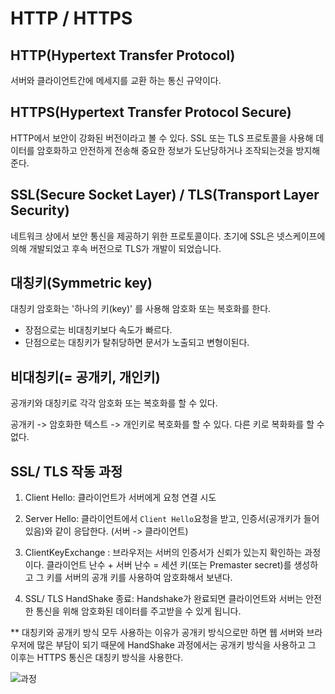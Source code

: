 # HTTP / HTTPS

## HTTP(Hypertext Transfer Protocol)

서버와 클라이언트간에 메세지를 교환 하는 통신 규약이다.

## HTTPS(Hypertext Transfer Protocol Secure)

HTTP에서 보안이 강화된 버전이라고 볼 수 있다. SSL 또는 TLS 프로토콜을 사용해 데이터를 암호화하고
안전하게 전송해 중요한 정보가 도난당하거나 조작되는것을 방지해준다.

## SSL(Secure Socket Layer) / TLS(Transport Layer Security)

네트워크 상에서 보안 통신을 제공하기 위한 프로토콜이다.
초기에 SSL은 넷스케이프에 의해 개발되었고 후속 버전으로 TLS가 개발이 되었습니다.

## 대칭키(Symmetric key)

대칭키 암호화는 '하나의 키(key)' 를 사용해 암호화 또는 복호화를 한다.

- 장점으로는 비대칭키보다 속도가 빠르다.
- 단점으로는 대칭키가 탈취당하면 문서가 노출되고 변형이된다.

## 비대칭키(= 공개키, 개인키)

공개키와 대칭키로 각각 암호화 또는 복호화를 할 수 있다.

공개키 -> 암호화한 텍스트 -> 개인키로 복호화를 할 수 있다.
다른 키로 복화화를 할 수 없다.

## SSL/ TLS 작동 과정

1. Client Hello: 클라이언트가 서버에게 요청 연결 시도
2. Server Hello: 클라이언트에서 `Client Hello`요청을 받고, 인증서(공개키가 들어있음)와 같이 응답한다. (서버 -> 클라이언트)

3. ClientKeyExchange : 브라우저는 서버의 인증서가 신뢰가 있는지 확인하는 과정이다.
   클라이언트 난수 + 서버 난수 = 세션 키(또는 Premaster secret)를 생성하고 그 키를 서버의 공개 키를 사용하여 암호화해서 보낸다.

4. SSL/ TLS HandShake 종료: Handshake가 완료되면 클라이언트와 서버는 안전한 통신을 위해 암호화된 데이터를 주고받을 수 있게 됩니다.

\*\* 대칭키와 공개키 방식 모두 사용하는 이유가 공개키 방식으로만 하면 웹 서버와 브라우저에 많은 부담이 되기 때문에 HandShake 과정에서는 공개키 방식을 사용하고 그 이후는 HTTPS 통신은 대칭키 방식을 사용한다.

![과정](https://velog.velcdn.com/images/bbkyoo/post/cdc237f0-d57a-46cb-a4c4-c14dfe11639b/image.png)
